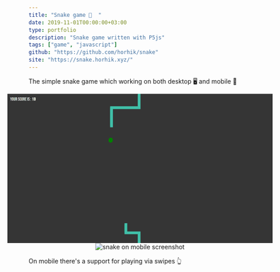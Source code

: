 ```yaml
---
title: "Snake game 🐍  "
date: 2019-11-01T00:00:00+03:00
type: portfolio
description: "Snake game written with P5js"
tags: ["game", "javascript"]
github: "https://github.com/horhik/snake"
site: "https://snake.horhik.xyz/"
---
```


The simple snake game which working on both desktop 🖥 and mobile 📲


<div class="with-images" style="display: flex; flex-wrap: wrap; justify-content: center;" >
<img src="./snake-desktop.png"style="max-width: 600px; height: max-content;"  alt="snake on desktop screenshot">
<img src="./snake-mobile.png" style="max-width: 250px" alt="snake on mobile screenshot">
</div>

On mobile there's a support for playing via swipes 👆

